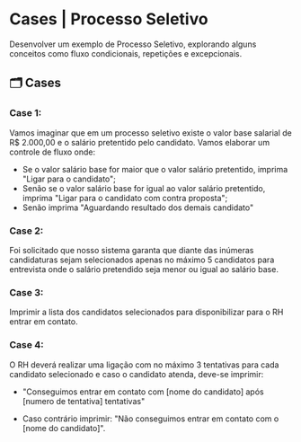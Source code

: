 # Cases | Processo Seletivo

Desenvolver um exemplo de Processo Seletivo, explorando alguns conceitos como fluxo condicionais, repetições e excepcionais.

## 🗂️ Cases

### Case 1: 
Vamos imaginar que em um processo seletivo existe o valor base salarial de R$ 2.000,00 e o salário pretentido pelo candidato. Vamos elaborar um controle de fluxo onde:

- Se o valor salário base for maior que o valor salário pretentido, imprima "Ligar para o candidato";
- Senão se o valor salário base for igual ao valor salário pretentido, imprima "Ligar para o candidato com contra proposta";
- Senão imprima "Aguardando resultado dos demais candidato"

### Case 2:
Foi solicitado que nosso sistema garanta que diante das inúmeras candidaturas sejam selecionados apenas no máximo 5 candidatos para entrevista onde o salário pretendido seja menor ou igual ao salário base.

### Case 3: 
Imprimir a lista dos candidatos selecionados para disponibilizar para o RH entrar em contato.

### Case 4:
O RH deverá realizar uma ligação com no máximo 3 tentativas para cada candidato selecionado e caso o candidato atenda, deve-se imprimir:
- "Conseguimos entrar em contato com [nome do candidato] após [numero de tentativa] tentativas"

- Caso contrário imprimir: "Não conseguimos entrar em contato com o [nome do candidato]".
